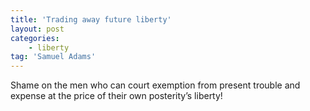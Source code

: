 ```yaml
---
title: 'Trading away future liberty'
layout: post
categories:
    - liberty
tag: 'Samuel Adams'
---
```


Shame on the men who can court exemption from present trouble and expense at the price of their own posterity’s liberty!
